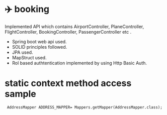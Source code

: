 # ✈️ booking 

Implemented  API which contains AirportController, PlaneController, FlightController, BookingController, PassengerController etc
.
- Spring boot web api used.
- SOLID principles  followed.
- JPA  used.
- MapStruct used. 
- Rol based authtentication implemented by using Http Basic Auth.

# static context method access sample

```
 AddressMapper ADDRESS_MAPPER= Mappers.getMapper(AddressMapper.class);
```
